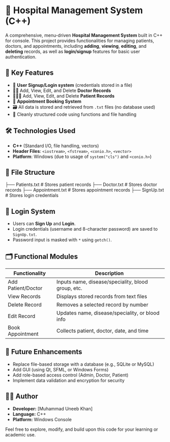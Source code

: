 # 🏥 Hospital Management System (C++)

A comprehensive, menu-driven **Hospital Management System** built in C++ for console. This project provides functionalities for managing patients, doctors, and appointments, including **adding**, **viewing**, **editing**, and **deleting** records, as well as **login/signup** features for basic user authentication.

## 📌 Key Features

- 🔐 **User Signup/Login system** (credentials stored in a file)
- 🧑‍⚕️ Add, View, Edit, and Delete **Doctor Records**
- 🧑‍🤝‍🧑 Add, View, Edit, and Delete **Patient Records**
- 📅 **Appointment Booking System**
- 🗃️ All data is stored and retrieved from `.txt` files (no database used)
- 📄 Cleanly structured code using functions and file handling

## 🛠 Technologies Used

- **C++** (Standard I/O, file handling, vectors)
- **Header Files**: `<iostream>`, `<fstream>`, `<conio.h>`, `<vector>`
- **Platform**: Windows (due to usage of `system("cls")` and `<conio.h>`)

## 📂 File Structure

├── Patients.txt # Stores patient records
├── Doctor.txt # Stores doctor records
├── Appointment.txt # Stores appointment records
├── SignUp.txt # Stores login credentials


## 🔑 Login System

- Users can **Sign Up** and **Login**.
- Login credentials (username and 8-character password) are saved to `SignUp.txt`.
- Password input is masked with `*` using `getch()`.

## 🗂 Functional Modules

| Functionality         | Description                                        |
|-----------------------|----------------------------------------------------|
| Add Patient/Doctor    | Inputs name, disease/speciality, blood group, etc.|
| View Records          | Displays stored records from text files           |
| Delete Record         | Removes a selected record by number               |
| Edit Record           | Updates name, disease/speciality, or blood info   |
| Book Appointment      | Collects patient, doctor, date, and time          |

## 🔄 Future Enhancements

- Replace file-based storage with a database (e.g., SQLite or MySQL)
- Add GUI (using Qt, SFML, or Windows Forms)
- Add role-based access control (Admin, Doctor, Patient)
- Implement data validation and encryption for security

## 👨‍💻 Author

- **Developer:** [Muhammad Uneeb Khan]
- **Language:** C++
- **Platform:** Windows Console


Feel free to explore, modify, and build upon this code for your learning or academic use.

